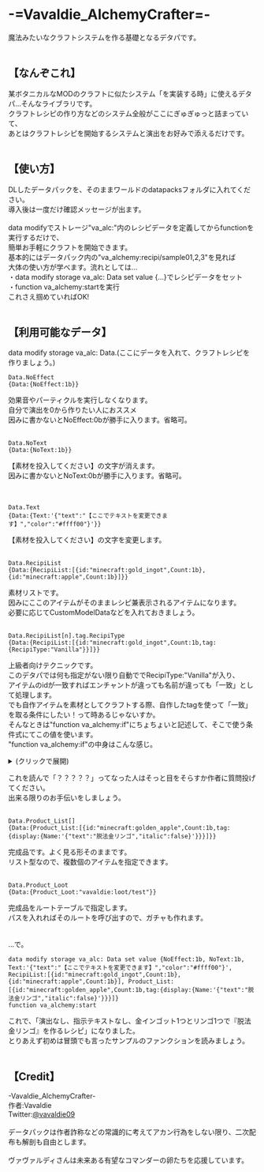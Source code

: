 # -=Vavaldie_AlchemyCrafter=-
魔法みたいなクラフトシステムを作る基礎となるデタパです。<br>
<br>
## 【なんぞこれ】<br>
某ボタニカルなMODのクラフトに似たシステム「を実装する時」に使えるデタパ…そんなライブラリです。<br>
クラフトレシピの作り方などのシステム全般がここにぎゅぎゅっと詰まっていて、<br>
あとはクラフトレシピを開始するシステムと演出をお好みで添えるだけです。<br>
<br>
## 【使い方】<br>
DLしたデータパックを、そのままワールドのdatapacksフォルダに入れてください。<br>
導入後は一度だけ確認メッセージが出ます。<br><br>
data modifyでストレージ"va_alc:"内のレシピデータを定義してからfunctionを実行するだけで、<br>
簡単お手軽にクラフトを開始できます。<br>
基本的にはデータパック内の"va_alchemy:recipi/sample01,2,3"を見れば<br>
大体の使い方が学べます。流れとしては…<br>
・data modify storage va_alc: Data set value {...}でレシピデータをセット<br>
・function va_alchemy:startを実行<br>
これさえ掴めていればOK!<br>
<br>
## 【利用可能なデータ】<br>
data modify storage va_alc: Data.(ここにデータを入れて、クラフトレシピを作りましょう。)<br>
```
Data.NoEffect
{Data:{NoEffect:1b}}
```
効果音やパーティクルを実行しなくなります。<br>
自分で演出を0から作りたい人におススメ<br>
因みに書かないとNoEffect:0bが勝手に入ります。省略可。
<br><br>
```
Data.NoText
{Data:{NoText:1b}}
```
【素材を投入してください】の文字が消えます。<br>
因みに書かないとNoText:0bが勝手に入ります。省略可。<br>
<br><br>
```
Data.Text
{Data:{Text:'{"text":"【ここでテキストを変更できます】","color":"#ffff00"}'}}
```
【素材を投入してください】の文字を変更します。
<br><br>
```
Data.RecipiList
{Data:{RecipiList:[{id:"minecraft:gold_ingot",Count:1b},{id:"minecraft:apple",Count:1b}]}}
```
素材リストです。<br>
因みにここのアイテムがそのままレシピ兼表示されるアイテムになります。<br>
必要に応じてCustomModelDataなどを入れておきましょう。
<br><br>
```
Data.RecipiList[n].tag.RecipiType
{Data:{RecipiList:[{id:"minecraft:gold_ingot",Count:1b,tag:{RecipiType:"Vanilla"}}]}}
```
上級者向けテクニックです。<br>
このデタパでは何も指定がない限り自動ででRecipiType:"Vanilla"が入り、<br>
アイテムのidが一致すればエンチャントが違っても名前が違っても「一致」として処理します。<br>
でも自作アイテムを素材としてクラフトする際、自作したtagを使って「一致」を取る条件にしたい！って時あるじゃないすか。<br>
そんなときは"function va_alchemy:if"にちょちょいと記述して、そこで使う条件式にてこの値を使います。<br>
"function va_alchemy:if"の中身はこんな感じ。
<details>
<summary>(クリックで展開)</summary>

```
#比較対象をストレージにコピー
execute as @e[type=item,tag=!vaAlc_NotRecipi,limit=1,distance=..1] run tag @s add vaAlc_TargetItem
data modify storage va_tmp: Data.Item02 set value "Null"

#------------------------------------------------------------------------
#レシピの一致条件を増やしたい方は、下記の例に倣って記述を追加していってください
#------------------------------------------------------------------------
#Vanilla(アイテムidでチェック)
#Vanillaの3行目に、"tag.va"のつくアイテムを除外するifがあります。
#条件を追加する際は必ずバニラアイテムに巻き込まれないよう、ここで除外しましょう。
execute if data entity @s {item:{tag:{RecipiType:"Vanilla"}}} run data modify storage va_tmp: Data.Item01 set from entity @s item.id
execute if data entity @s {item:{tag:{RecipiType:"Vanilla"}}} as @e[tag=vaAlc_TargetItem,distance=..1] run data modify storage va_tmp: Data.Item02 set from entity @s Item.id
execute if data entity @s {item:{tag:{RecipiType:"Vanilla"}}} as @e[tag=vaAlc_TargetItem,distance=..1] if data entity @s Item.tag.va run scoreboard players set vaMISS va_Test 1

#va(自作タグ"va.id"でチェック)
execute if data entity @s {item:{tag:{RecipiType:"va"}}} run data modify storage va_tmp: Data.Item01 set from entity @s item.tag.va.id
execute if data entity @s {item:{tag:{RecipiType:"va"}}} as @e[tag=vaAlc_TargetItem,distance=..1] run data modify storage va_tmp: Data.Item02 set from entity @s Item.tag.va.id

#------------------------------------------------------------------------
#------------------------------------------------------------------------

#同じデータはコピーに失敗する特性を生かして、successでif分岐(vaMISS va_Test=0で成功)
execute unless score vaMISS va_Test matches 0.. store success score vaMISS va_Test run data modify storage va_tmp: Data.Item01 set from storage va_tmp: Data.Item02
```

</details>

これを読んで「？？？？？」ってなった人はそっと目をそらすか作者に質問投げてください。<br>
出来る限りのお手伝いをしましょう。
<br><br>
```
Data.Product_List[]
{Data:{Product_List:[{id:"minecraft:golden_apple",Count:1b,tag:{display:{Name:'{"text":"脱法金リンゴ","italic":false}'}}}]}}
```
完成品です。よく見る形そのままです。<br>
リスト型なので、複数個のアイテムを指定できます。
<br><br>
```
Data.Product_Loot
{Data:{Product_Loot:"vavaldie:loot/test"}}
```
完成品をルートテーブルで指定します。<br>
パスを入れればそのルートを呼び出すので、ガチャも作れます。
<br><br>
<br>
…で。

```
data modify storage va_alc: Data set value {NoEffect:1b, NoText:1b, Text:'{"text":"【ここでテキストを変更できます】","color":"#ffff00"}', RecipiList:[{id:"minecraft:gold_ingot",Count:1b},{id:"minecraft:apple",Count:1b}], Product_List:[{id:"minecraft:golden_apple",Count:1b,tag:{display:{Name:'{"text":"脱法金リンゴ","italic":false}'}}}]}
function va_alchemy:start
```
これで、「演出なし、指示テキストなし、金インゴット1つとリンゴ1つで『脱法金リンゴ』を作るレシピ」になりました。<br>
とりあえず初めは冒頭でも言ったサンプルのファンクションを読みましょう。<br>
<br>
## 【Credit】
-Vavaldie_AlchemyCrafter-<br>
作者:Vavaldie<br>
Twitter:[@vavaldie09](https://twitter.com/vavaldie09)<br><br>
データパックは作者詐称などの常識的に考えてアカン行為をしない限り、二次配布も解剖も自由とします。<br><br>
ヴァヴァルディさんは未来ある有望なコマンダーの卵たちを応援しています。<br>
